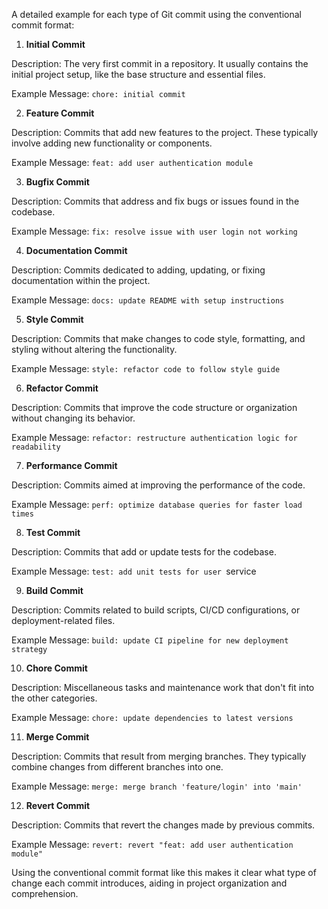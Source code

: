 A detailed example for each type of Git commit using the conventional commit format:

1. **Initial Commit**

Description: The very first commit in a repository. It usually contains the initial project setup, like the base structure and essential files.

Example Message: `chore: initial commit`


2. **Feature Commit**

Description: Commits that add new features to the project. These typically involve adding new functionality or components.

Example Message: `feat: add user authentication module`


3. **Bugfix Commit**

Description: Commits that address and fix bugs or issues found in the codebase.

Example Message: `fix: resolve issue with user login not working`


4. **Documentation Commit**

Description: Commits dedicated to adding, updating, or fixing documentation within the project.

Example Message: `docs: update README with setup instructions`


5. **Style Commit**

Description: Commits that make changes to code style, formatting, and styling without altering the functionality.

Example Message: `style: refactor code to follow style guide`


6. **Refactor Commit**

Description: Commits that improve the code structure or organization without changing its behavior.

Example Message: `refactor: restructure authentication logic for readability`


7. **Performance Commit**

Description: Commits aimed at improving the performance of the code.

Example Message: `perf: optimize database queries for faster load times`

8. **Test Commit**

Description: Commits that add or update tests for the codebase.

Example Message: `test: add unit tests for user `service


9. **Build Commit**

Description: Commits related to build scripts, CI/CD configurations, or deployment-related files.

Example Message: `build: update CI pipeline for new deployment strategy`


10. **Chore Commit**

Description: Miscellaneous tasks and maintenance work that don't fit into the other categories.

Example Message: `chore: update dependencies to latest versions`


11. **Merge Commit**

Description: Commits that result from merging branches. They typically combine changes from different branches into one.

Example Message: `merge: merge branch 'feature/login' into 'main'`


12. **Revert Commit**

Description: Commits that revert the changes made by previous commits.

Example Message: `revert: revert "feat: add user authentication module"`



Using the conventional commit format like this makes it clear what type of change each commit introduces, aiding in project organization and comprehension.